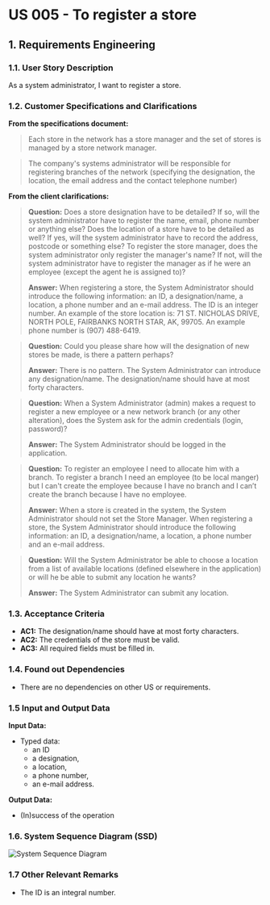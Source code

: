 # US 005 - To register a store

## 1. Requirements Engineering


### 1.1. User Story Description


As a system administrator, I want to register a store.



### 1.2. Customer Specifications and Clarifications 


**From the specifications document:**

>  Each store in the network has a store manager and the set of stores is managed by a store network manager.

>  The company's systems administrator will be responsible for registering branches of the network (specifying the designation, the location, the email address and the contact telephone number)

**From the client clarifications:**

> **Question:** Does a store designation have to be detailed? If so, will the system administrator have to register the name, email, phone number or anything else? Does the location of a store have to be detailed as well? If yes, will the system administrator have to record the address, postcode or something else? To register the store manager, does the system administrator only register the manager's name? If not, will the system administrator have to register the manager as if he were an employee (except the agent he is assigned to)?
>  
> **Answer:** When registering a store, the System Administrator should introduce the following information: an ID, a designation/name, a location, a phone number and an e-mail address. The ID is an integer number. An example of the store location is: 71 ST. NICHOLAS DRIVE, NORTH POLE, FAIRBANKS NORTH STAR, AK, 99705. An example phone number is (907) 488-6419.

> **Question:** Could you please share how will the designation of new stores be made, is there a pattern perhaps?
>
> **Answer:** There is no pattern. The System Administrator can introduce any designation/name. The designation/name should have at most forty characters.

> **Question:** When a System Administrator (admin) makes a request to register a new employee or a new network branch (or any other alteration), does the System ask for the admin credentials (login, password)?
> 
> **Answer:** The System Administrator should be logged in the application.

> **Question:** To register an employee I need to allocate him with a branch. To register a branch I need an employee (to be local manger) but I can't create the employee because I have no branch and I can’t create the branch because I have no employee.
> 
> **Answer:** When a store is created in the system, the System Administrator should not set the Store Manager.  When registering a store, the System Administrator should introduce the following information: an ID, a designation/name, a location, a phone number and an e-mail address.

> **Question:** Will the System Administrator be able to choose a location from a list of available locations (defined elsewhere in the application) or will he be able to submit any location he wants?
> 
> **Answer:** The System Administrator can submit any location.


### 1.3. Acceptance Criteria


* **AC1:** The designation/name should have at most forty characters.
* **AC2:** The credentials of the store must be valid.
* **AC3:** All required fields must be filled in.


### 1.4. Found out Dependencies


* There are no dependencies on other US or requirements.


### 1.5 Input and Output Data


**Input Data:**

* Typed data:
	* an ID
	* a designation,
	* a location,
	* a phone number,
	* an e-mail address.

**Output Data:**

* (In)success of the operation

### 1.6. System Sequence Diagram (SSD)


![System Sequence Diagram](svg/us005-system-sequence-diagram.svg)


### 1.7 Other Relevant Remarks

* The ID is an integral number.